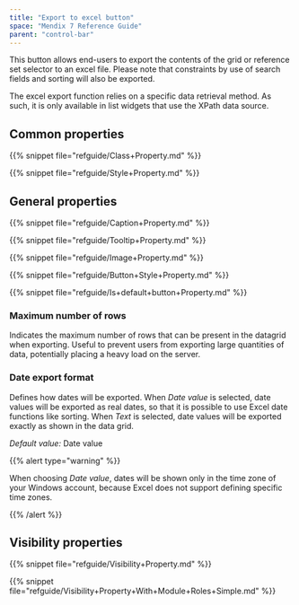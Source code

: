 ```yaml
---
title: "Export to excel button"
space: "Mendix 7 Reference Guide"
parent: "control-bar"
---
```



This button allows end-users to export the contents of the grid or reference set selector to an excel file. Please note that constraints by use of search fields and sorting will also be exported.

The excel export function relies on a specific data retrieval method. As such, it is only available in list widgets that use the XPath data source. 

## Common properties

{{% snippet file="refguide/Class+Property.md" %}}

{{% snippet file="refguide/Style+Property.md" %}}

## General properties

{{% snippet file="refguide/Caption+Property.md" %}}

{{% snippet file="refguide/Tooltip+Property.md" %}}

{{% snippet file="refguide/Image+Property.md" %}}

{{% snippet file="refguide/Button+Style+Property.md" %}}

{{% snippet file="refguide/Is+default+button+Property.md" %}}

### Maximum number of rows

Indicates the maximum number of rows that can be present in the datagrid when exporting. Useful to prevent users from exporting large quantities of data, potentially placing a heavy load on the server.

### Date export format

Defines how dates will be exported. When _Date value_ is selected, date values will be exported as real dates, so that it is possible to use Excel date functions like sorting. When _Text_ is selected, date values will be exported exactly as shown in the data grid.

_Default value:_ Date value

{{% alert type="warning" %}}

When choosing _Date value_, dates will be shown only in the time zone of your Windows account, because Excel does not support defining specific time zones.

{{% /alert %}}

## Visibility properties

{{% snippet file="refguide/Visibility+Property.md" %}}

{{% snippet file="refguide/Visibility+Property+With+Module+Roles+Simple.md" %}}

